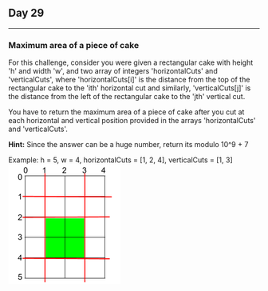 ## Day 29
---
### Maximum area of a piece of cake

For this challenge, consider you were given a rectangular cake with height 'h' and width 'w', and two array of integers 'horizontalCuts' and 'verticalCuts', where 'horizontalCuts[i]' is the distance from the top of the rectangular cake to the 'ith' horizontal cut and similarly, 'verticalCuts[j]' is the distance from the left of the rectangular cake to the 'jth' vertical cut.

You have to return the maximum area of a piece of cake after you cut at each horizontal and vertical position provided in the arrays 'horizontalCuts' and 'verticalCuts'.

**Hint:** Since the answer can be a huge number, return its modulo 10^9 + 7

Example: h = 5, w = 4, horizontalCuts = [1, 2, 4], verticalCuts = [1, 3]
![](image.png)